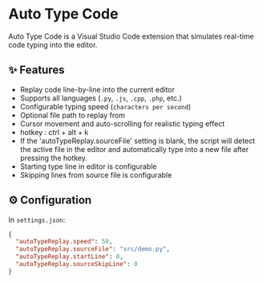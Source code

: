 # Auto Type Code

Auto Type Code is a Visual Studio Code extension that simulates real-time code typing into the editor.

## ✨ Features

- Replay code line-by-line into the current editor
- Supports all languages (`.py`, `.js`, `.cpp`, `.php`, etc.)
- Configurable typing speed (`characters per second`)
- Optional file path to replay from
- Cursor movement and auto-scrolling for realistic typing effect
- hotkey :  ctrl + alt + k
- If the 'autoTypeReplay.sourceFile' setting is blank, the script will detect the active file in the editor and automatically type into a new file after pressing the hotkey.
- Starting type line in editor is configurable
- Skipping lines from source file is configurable

## ⚙️ Configuration

In `settings.json`:

```json
{
  "autoTypeReplay.speed": 50,
  "autoTypeReplay.sourceFile": "src/demo.py",
  "autoTypeReplay.startLine": 0,
  "autoTypeReplay.sourceSkipLine": 0
}
```

